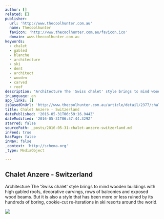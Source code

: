 ```yaml
---
author: []
related: []
publisher:
  url: 'http://www.thecoolhunter.com.au'
  name: Thecoolhunter
  favicon: 'http://www.thecoolhunter.com.au/favicon.ico'
  domain: www.thecoolhunter.com.au
keywords:
  - chalet
  - gabled
  - blanche
  - architecture
  - ski
  - dent
  - architect
  - wooden
  - carved
  - roof
description: "Architecture The 'Swiss chalet' style brings to mind wooden buildings with high gabled roofs, decorative carvings, rows of balconies and exposed wood beams. But it is also a style that has been more or less ruined by its hundreds of boring, cookie-cut re-iterations in ski resorts around the world."
inLanguage: en
app_links: []
isBasedOnUrl: 'http://www.thecoolhunter.com.au/article/detail/2377/chalet-anzere--switzerland'
title: Chalet Anzere - Switzerland
datePublished: '2016-05-31T06:59:16.044Z'
dateModified: '2016-05-31T06:57:44.329Z'
starred: false
sourcePath: _posts/2016-05-31-chalet-anzere-switzerland.md
inFeed: true
hasPage: false
inNav: false
_context: 'http://schema.org'
_type: MediaObject

---
```

<article style=""><h1>Chalet Anzere - Switzerland</h1><p>Architecture The 'Swiss chalet' style brings to mind wooden buildings with high gabled roofs, decorative carvings, rows of balconies and exposed wood beams. But it is also a style that has been more or less ruined by its hundreds of boring, cookie-cut re-iterations in ski resorts around the world.</p><img src="http://www.thecoolhunter.net/images/chalet6.jpg" /></article>